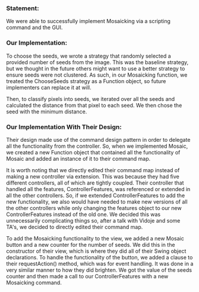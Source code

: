 ### Statement:
We were able to successfully implement Mosaicking via a scripting command and the GUI.

### Our Implementation:
To choose the seeds, we wrote a strategy that randomly selected a provided number of seeds from the
image. This was the baseline strategy, but we thought in the future others might want to use a
better strategy to ensure seeds were not clustered. As such, in our Mosaicking function, we treated
the ChooseSeeds strategy as a Function object, so future implementers can replace it at will.

Then, to classify pixels into seeds, we iterated over all the seeds and calculated the distance
from that pixel to each seed. We then chose the seed with the minimum distance.

### Our Implementation With Their Design:
Their design made use of the command design pattern in order to delegate all the functionality from
the controller. So, when we implemented Mosaic, we created a new Function object that contained all
the functionality of Mosaic and added an instance of it to their command map.

It is worth noting that we directly edited their command map instead of making a new controller via
extension. This was because they had five different controllers, all of which are tightly coupled.
Their controller that handled all the features, ControllerFeatures, was referenced or extended in
all the other controllers. So, if we extended ControllerFeatures to add the new functionality,
we also would have needed to make new versions of all the other controllers while only changing the
features object to our new ControllerFeatures instead of the old one. We decided this was
unnecessarily complicating things so, after a talk with Vidoje and some TA's, we decided to directly
edited their command map.

To add the Mosaicking functionality to the view, we added a new Mosaic button and a new counter for
the number of seeds. We did this in the constructor of their view, which is where they did all of
their Swing object declarations. To handle the functionality of the button, we added a clause to
their requestAction() method, which was for event handling. It was done in a very similar manner to
how they did brighten. We got the value of the seeds counter and then made a call to our
ControllerFeatures with a new Mosaicking command.